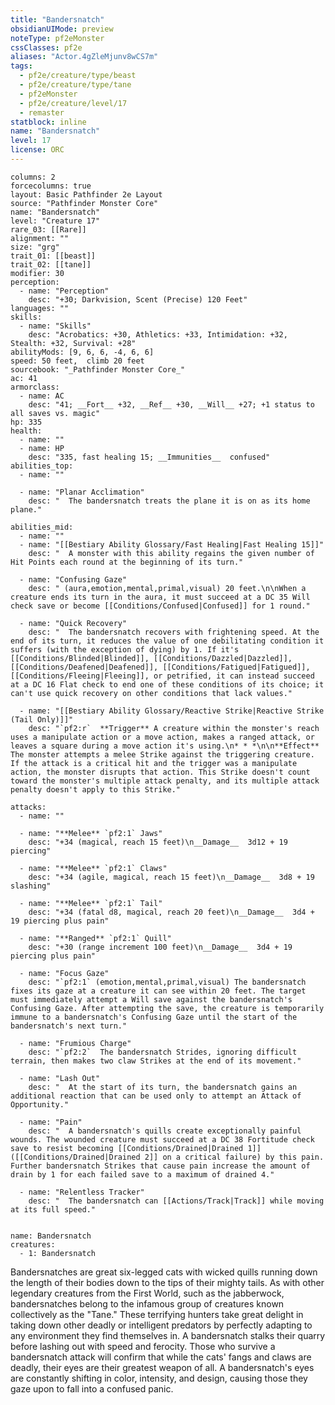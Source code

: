 ```yaml
---
title: "Bandersnatch"
obsidianUIMode: preview
noteType: pf2eMonster
cssClasses: pf2e
aliases: "Actor.4gZleMjunv8wCS7m" 
tags:
  - pf2e/creature/type/beast
  - pf2e/creature/type/tane
  - pf2eMonster
  - pf2e/creature/level/17
  - remaster
statblock: inline
name: "Bandersnatch"
level: 17
license: ORC
---
```


```statblock
columns: 2
forcecolumns: true
layout: Basic Pathfinder 2e Layout
source: "Pathfinder Monster Core"
name: "Bandersnatch"
level: "Creature 17"
rare_03: [[Rare]]
alignment: ""
size: "grg"
trait_01: [[beast]]
trait_02: [[tane]]
modifier: 30
perception:
  - name: "Perception"
    desc: "+30; Darkvision, Scent (Precise) 120 Feet"
languages: ""
skills:
  - name: "Skills"
    desc: "Acrobatics: +30, Athletics: +33, Intimidation: +32, Stealth: +32, Survival: +28"
abilityMods: [9, 6, 6, -4, 6, 6]
speed: 50 feet,  climb 20 feet
sourcebook: "_Pathfinder Monster Core_"
ac: 41
armorclass:
  - name: AC
    desc: "41; __Fort__ +32, __Ref__ +30, __Will__ +27; +1 status to all saves vs. magic"
hp: 335
health:
  - name: ""
  - name: HP
    desc: "335, fast healing 15; __Immunities__  confused"
abilities_top:
  - name: ""

  - name: "Planar Acclimation"
    desc: "  The bandersnatch treats the plane it is on as its home plane."

abilities_mid:
  - name: ""
  - name: "[[Bestiary Ability Glossary/Fast Healing|Fast Healing 15]]"
    desc: "  A monster with this ability regains the given number of Hit Points each round at the beginning of its turn."

  - name: "Confusing Gaze"
    desc: " (aura,emotion,mental,primal,visual) 20 feet.\n\nWhen a creature ends its turn in the aura, it must succeed at a DC 35 Will check save or become [[Conditions/Confused|Confused]] for 1 round."

  - name: "Quick Recovery"
    desc: "  The bandersnatch recovers with frightening speed. At the end of its turn, it reduces the value of one debilitating condition it suffers (with the exception of dying) by 1. If it's [[Conditions/Blinded|Blinded]], [[Conditions/Dazzled|Dazzled]], [[Conditions/Deafened|Deafened]], [[Conditions/Fatigued|Fatigued]], [[Conditions/Fleeing|Fleeing]], or petrified, it can instead succeed at a DC 16 Flat check to end one of these conditions of its choice; it can't use quick recovery on other conditions that lack values."

  - name: "[[Bestiary Ability Glossary/Reactive Strike|Reactive Strike (Tail Only)]]"
    desc: "`pf2:r`  **Trigger** A creature within the monster's reach uses a manipulate action or a move action, makes a ranged attack, or leaves a square during a move action it's using.\n* * *\n\n**Effect** The monster attempts a melee Strike against the triggering creature. If the attack is a critical hit and the trigger was a manipulate action, the monster disrupts that action. This Strike doesn't count toward the monster's multiple attack penalty, and its multiple attack penalty doesn't apply to this Strike."

attacks:
  - name: ""

  - name: "**Melee** `pf2:1` Jaws"
    desc: "+34 (magical, reach 15 feet)\n__Damage__  3d12 + 19 piercing"

  - name: "**Melee** `pf2:1` Claws"
    desc: "+34 (agile, magical, reach 15 feet)\n__Damage__  3d8 + 19 slashing"

  - name: "**Melee** `pf2:1` Tail"
    desc: "+34 (fatal d8, magical, reach 20 feet)\n__Damage__  3d4 + 19 piercing plus pain"

  - name: "**Ranged** `pf2:1` Quill"
    desc: "+30 (range increment 100 feet)\n__Damage__  3d4 + 19 piercing plus pain"

  - name: "Focus Gaze"
    desc: "`pf2:1` (emotion,mental,primal,visual) The bandersnatch fixes its gaze at a creature it can see within 20 feet. The target must immediately attempt a Will save against the bandersnatch's Confusing Gaze. After attempting the save, the creature is temporarily immune to a bandersnatch's Confusing Gaze until the start of the bandersnatch's next turn."

  - name: "Frumious Charge"
    desc: "`pf2:2`  The bandersnatch Strides, ignoring difficult terrain, then makes two claw Strikes at the end of its movement."

  - name: "Lash Out"
    desc: "  At the start of its turn, the bandersnatch gains an additional reaction that can be used only to attempt an Attack of Opportunity."

  - name: "Pain"
    desc: "  A bandersnatch's quills create exceptionally painful wounds. The wounded creature must succeed at a DC 38 Fortitude check save to resist becoming [[Conditions/Drained|Drained 1]] ([[Conditions/Drained|Drained 2]] on a critical failure) by this pain. Further bandersnatch Strikes that cause pain increase the amount of drain by 1 for each failed save to a maximum of drained 4."

  - name: "Relentless Tracker"
    desc: "  The bandersnatch can [[Actions/Track|Track]] while moving at its full speed."
 
```

```encounter-table
name: Bandersnatch
creatures:
  - 1: Bandersnatch
```



Bandersnatches are great six-legged cats with wicked quills running down the length of their bodies down to the tips of their mighty tails. As with other legendary creatures from the First World, such as the jabberwock, bandersnatches belong to the infamous group of creatures known collectively as the "Tane." These terrifying hunters take great delight in taking down other deadly or intelligent predators by perfectly adapting to any environment they find themselves in. A bandersnatch stalks their quarry before lashing out with speed and ferocity. Those who survive a bandersnatch attack will confirm that while the cats' fangs and claws are deadly, their eyes are their greatest weapon of all. A bandersnatch's eyes are constantly shifting in color, intensity, and design, causing those they gaze upon to fall into a confused panic.

